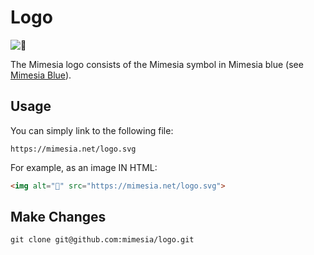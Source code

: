 # Logo

![💙](https://mimesia.net/logo.svg)

The Mimesia logo consists of the Mimesia symbol in Mimesia blue (see [Mimesia Blue](https://mimesia.blue/)).

## Usage

You can simply link to the following file:

```
https://mimesia.net/logo.svg
```

For example, as an image IN HTML:

```HTML
<img alt="💙" src="https://mimesia.net/logo.svg">
```

## Make Changes

```Shell
git clone git@github.com:mimesia/logo.git
```
